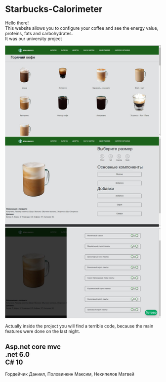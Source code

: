 # Starbucks-Calorimeter
Hello there! </br>
This website allows you to configure your coffee and see the energy value, proteins, fats and carbohydrates. </br>
It was our university project

![AllDrinks](screenshots/drinks.jpg)
![Cappucino](screenshots/cappuccino.jpg)
![AddSyrops](screenshots/addsyrops.jpg)

Actually inside the project you will find a terrible code, because the main features were done on the last night. </br>

Asp.net core mvc </br> .net 6.0 </br> C# 10
--
Гордейчик Даниил, Половинкин Максим, Некипелов Матвей